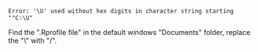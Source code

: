 ```
Error: '\U' used without hex digits in character string starting ""C:\U"
```

Find the ".Rprofile file" in the default windows "Documents" folder, replace the "\\" with "/".
